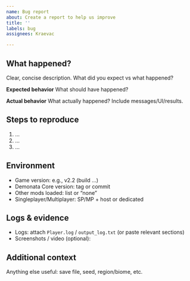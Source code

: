 ```yaml
---
name: Bug report
about: Create a report to help us improve
title: ''
labels: bug
assignees: Kraevac

---
```


## What happened?
 Clear, concise description. What did you expect vs what happened? 

**Expected behavior**
 What should have happened? 

**Actual behavior**
What actually happened? Include messages/UI/results. 

## Steps to reproduce
1. …
2. …
3. …

## Environment
- Game version: e.g., v2.2 (build …) 
- Demonata Core version:  tag or commit
- Other mods loaded:  list or “none”
- Singleplayer/Multiplayer: SP/MP + host or dedicated

## Logs & evidence
- Logs: attach `Player.log` / `output_log.txt` (or paste relevant sections)
- Screenshots / video (optional):

## Additional context
 Anything else useful: save file, seed, region/biome, etc.
